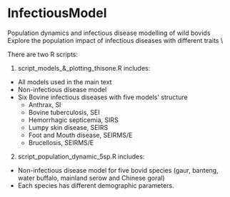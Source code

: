 # InfectiousModel
 Population dynamics and infectious disease modelling of wild bovids  \
 Explore the population impact of infectious diseases with different traits  \

 There are two R scripts: 
 1) script_models_&_plotting_thisone.R includes:
 * All models used in the main text 
 * Non-infectious disease model
 * Six Bovine infectious diseases with five models' structure 
    + Anthrax, SI
    + Bovine tuberculosis, SEI
    + Hemorrhagic septicemia, SIRS
    + Lumpy skin disease, SEIRS
    + Foot and Mouth disease, SEIRMS/E
    + Brucellosis, SEIRMS/E
2) script_population_dynamic_5sp.R includes:
* Non-infectious disease model for five bovid species (gaur, banteng, water buffalo, mainland serow and Chinese goral)
* Each species has different demographic parameters.
